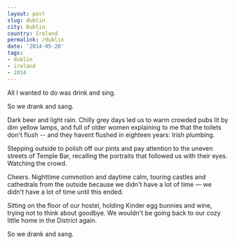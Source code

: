 ```yaml
---
layout: post
slug: dublin
city: Dublin
country: Ireland
permalink: /dublin
date: '2014-05-20'
tags:
- dublin
- ireland
- 2014
---
```


All I wanted to do was drink and sing.

So we drank and sang.

Dark beer and light rain. Chilly grey days led us to warm crowded pubs lit by dim yellow lamps, and full of older women explaining to me that the toilets don't flush -- and they havent flushed in eighteen years: Irish plumbing.

Stepping outside to polish off our pints and pay attention to the uneven streets of Temple Bar, recalling the portraits that followed us with their eyes. Watching the crowd.

Cheers. Nighttime commotion and daytime calm, touring castles and cathedrals from the outside because we didn't have a lot of time &mdash; we didn't have a lot of time until this ended.

Sitting on the floor of our hostel, holding Kinder egg bunnies and wine, trying not to think about goodbye. We wouldn't be going back to our cozy little home in the District again.

So we drank and sang.